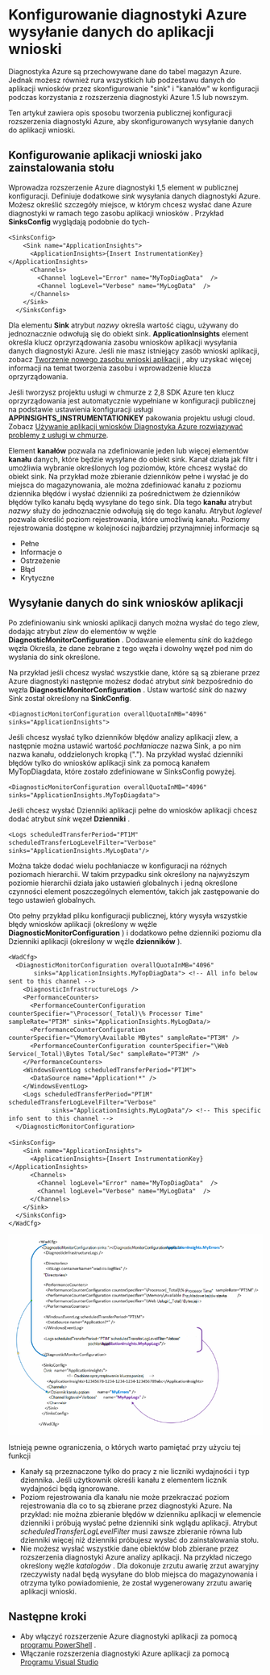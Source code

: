 <properties
   pageTitle="Konfigurowanie diagnostyki Azure wysyłanie danych do aplikacji wniosków | Microsoft Azure"
   description="Zaktualizuj konfigurację publicznej diagnostyki Azure wysyłanie danych do aplikacji wnioski."
   services="multiple"
   documentationCenter=".net"
   authors="sbtron"
   manager="douge"
   editor="" />
<tags
   ms.service="application-insights"
   ms.devlang="na"
   ms.topic="article"
   ms.tgt_pltfrm="na"
   ms.workload="na"
   ms.date="12/15/2015"
   ms.author="saurabh" />

# <a name="configure-azure-diagnostics-to-send-data-to-application-insights"></a>Konfigurowanie diagnostyki Azure wysyłanie danych do aplikacji wnioski

Diagnostyka Azure są przechowywane dane do tabel magazyn Azure.  Jednak możesz również rura wszystkich lub podzestawu danych do aplikacji wniosków przez skonfigurowanie "sink" i "kanałów" w konfiguracji podczas korzystania z rozszerzenia diagnostyki Azure 1.5 lub nowszym.

Ten artykuł zawiera opis sposobu tworzenia publicznej konfiguracji rozszerzenia diagnostyki Azure, aby skonfigurowanych wysyłanie danych do aplikacji wnioski.

## <a name="configuring-application-insights-as-a-sink"></a>Konfigurowanie aplikacji wnioski jako zainstalowania stołu

Wprowadza rozszerzenie Azure diagnostyki 1,5 **<SinksConfig>** element w publicznej konfiguracji. Definiuje dodatkowe *sink* wysyłania danych diagnostyki Azure. Możesz określić szczegóły miejsce, w którym chcesz wysłać dane Azure diagnostyki w ramach tego zasobu aplikacji wniosków **<SinksConfig>**.
Przykład **SinksConfig** wyglądają podobnie do tych-  

    <SinksConfig>
        <Sink name="ApplicationInsights">
          <ApplicationInsights>{Insert InstrumentationKey}</ApplicationInsights>
          <Channels>
            <Channel logLevel="Error" name="MyTopDiagData"  />
            <Channel logLevel="Verbose" name="MyLogData"  />
          </Channels>
        </Sink>
      </SinksConfig>

Dla elementu **Sink** atrybut *nazwy* określa wartość ciągu, używany do jednoznacznie odwołują się do obiekt sink.
**ApplicationInsights** element określa klucz oprzyrządowania zasobu wniosków aplikacji wysyłania danych diagnostyki Azure. Jeśli nie masz istniejący zasób wnioski aplikacji, zobacz [Tworzenie nowego zasobu wnioski aplikacji](./application-insights/app-insights-create-new-resource.md) , aby uzyskać więcej informacji na temat tworzenia zasobu i wprowadzenie klucza oprzyrządowania.

Jeśli tworzysz projektu usługi w chmurze z 2,8 SDK Azure ten klucz oprzyrządowania jest automatycznie wypełniane w konfiguracji publicznej na podstawie ustawienia konfiguracji usługi **APPINSIGHTS_INSTRUMENTATIONKEY** pakowania projektu usługi cloud. Zobacz [Używanie aplikacji wniosków Diagnostyka Azure rozwiązywać problemy z usługi w chmurze](./cloud-services/cloud-services-dotnet-diagnostics-applicationinsights.md).

Element **kanałów** pozwala na zdefiniowanie jeden lub więcej elementów **kanału** danych, które będzie wysyłane do obiekt sink. Kanał działa jak filtr i umożliwia wybranie określonych log poziomów, które chcesz wysłać do obiekt sink. Na przykład może zbieranie dzienników pełne i wysłać je do miejsca do magazynowania, ale można zdefiniować kanału z poziomu dziennika błędów i wysłać dzienniki za pośrednictwem że dzienników błędów tylko kanału będą wysyłane do tego sink.
Dla tego **kanału** atrybut *nazwy* służy do jednoznacznie odwołują się do tego kanału.
Atrybut *loglevel* pozwala określić poziom rejestrowania, które umożliwią kanału. Poziomy rejestrowania dostępne w kolejności najbardziej przynajmniej informacje są
 - Pełne
 - Informacje o
 - Ostrzeżenie
 - Błąd
 - Krytyczne

## <a name="send-data-to-the-application-insights-sink"></a>Wysyłanie danych do sink wniosków aplikacji
Po zdefiniowaniu sink wnioski aplikacji danych można wysłać do tego zlew, dodając atrybut *zlew* do elementów w węźle **DiagnosticMonitorConfiguration** . Dodawanie elementu *sink* do każdego węzła Określa, że dane zebrane z tego węzła i dowolny węzeł pod nim do wysłania do sink określone.

Na przykład jeśli chcesz wysłać wszystkie dane, które są są zbierane przez Azure diagnostyki następnie możesz dodać atrybut *sink* bezpośrednio do węzła **DiagnosticMonitorConfiguration** . Ustaw wartość *sink* do nazwy Sink został określony na **SinkConfig**.

    <DiagnosticMonitorConfiguration overallQuotaInMB="4096" sinks="ApplicationInsights">

Jeśli chcesz wysłać tylko dzienników błędów analizy aplikacji zlew, a następnie można ustawić wartość *pochłaniacze* nazwa Sink, a po nim nazwa kanału, oddzielonych kropką ("."). Na przykład wysłać dzienniki błędów tylko do wniosków aplikacji sink za pomocą kanałem MyTopDiagdata, które zostało zdefiniowane w SinksConfig powyżej.  

    <DiagnosticMonitorConfiguration overallQuotaInMB="4096" sinks="ApplicationInsights.MyTopDiagdata">

Jeśli chcesz wysłać Dzienniki aplikacji pełne do wniosków aplikacji chcesz dodać atrybut *sink* węzeł **Dzienniki** .

    <Logs scheduledTransferPeriod="PT1M" scheduledTransferLogLevelFilter="Verbose" sinks="ApplicationInsights.MyLogData"/>

Można także dodać wielu pochłaniacze w konfiguracji na różnych poziomach hierarchii. W takim przypadku sink określony na najwyższym poziomie hierarchii działa jako ustawień globalnych i jedną określone czynności element poszczególnych elementów, takich jak zastępowanie do tego ustawień globalnych.    

Oto pełny przykład pliku konfiguracji publicznej, który wysyła wszystkie błędy wniosków aplikacji (określony w węźle **DiagnosticMonitorConfiguration** ) i dodatkowo pełne dzienniki poziomu dla Dzienniki aplikacji (określony w węźle **dzienników** ).

    <WadCfg>
      <DiagnosticMonitorConfiguration overallQuotaInMB="4096"
           sinks="ApplicationInsights.MyTopDiagData"> <!-- All info below sent to this channel -->
        <DiagnosticInfrastructureLogs />
        <PerformanceCounters>
          <PerformanceCounterConfiguration counterSpecifier="\Processor(_Total)\% Processor Time" sampleRate="PT3M" sinks="ApplicationInsights.MyLogData/>
          <PerformanceCounterConfiguration counterSpecifier="\Memory\Available MBytes" sampleRate="PT3M" />
          <PerformanceCounterConfiguration counterSpecifier="\Web Service(_Total)\Bytes Total/Sec" sampleRate="PT3M" />
        </PerformanceCounters>
        <WindowsEventLog scheduledTransferPeriod="PT1M">
          <DataSource name="Application!*" />
        </WindowsEventLog>
        <Logs scheduledTransferPeriod="PT1M" scheduledTransferLogLevelFilter="Verbose"
                sinks="ApplicationInsights.MyLogData"/> <!-- This specific info sent to this channel -->
      </DiagnosticMonitorConfiguration>

    <SinksConfig>
        <Sink name="ApplicationInsights">
          <ApplicationInsights>{Insert InstrumentationKey}</ApplicationInsights>
          <Channels>
            <Channel logLevel="Error" name="MyTopDiagData"  />
            <Channel logLevel="Verbose" name="MyLogData"  />
          </Channels>
        </Sink>
      </SinksConfig>
    </WadCfg>

![Konfiguracja publicznej diagnostyki](./media/azure-diagnostics-configure-applicationinsights/diagnostics-publicconfig.png)

Istnieją pewne ograniczenia, o których warto pamiętać przy użyciu tej funkcji

- Kanały są przeznaczone tylko do pracy z nie liczniki wydajności i typ dziennika. Jeśli użytkownik określi kanału z elementem licznik wydajności będą ignorowane.
- Poziom rejestrowania dla kanału nie może przekraczać poziom rejestrowania dla co to są zbierane przez diagnostyki Azure. Na przykład: nie można zbieranie błędów w dzienniku aplikacji w elemencie dzienniki i próbują wysłać pełne dzienniki sink wglądu aplikacji. Atrybut *scheduledTransferLogLevelFilter* musi zawsze zbieranie równa lub dzienniki więcej niż dzienniki próbujesz wysłać do zainstalowania stołu.
- Nie możesz wysłać wszystkie dane obiektów blob zbierane przez rozszerzenia diagnostyki Azure analizy aplikacji. Na przykład niczego określony węźle *katalogów* . Dla dokonuje zrzutu awarię zrzut awaryjny rzeczywisty nadal będą wysyłane do blob miejsca do magazynowania i otrzyma tylko powiadomienie, że został wygenerowany zrzutu awarię aplikacji wnioski.


## <a name="next-steps"></a>Następne kroki

- Aby włączyć rozszerzenie Azure diagnostyki aplikacji za pomocą [programu PowerShell](./cloud-services/cloud-services-diagnostics-powershell.md) . 
- Włączanie rozszerzenia diagnostyki Azure aplikacji za pomocą [Programu Visual Studio](vs-azure-tools-diagnostics-for-cloud-services-and-virtual-machines.md)
